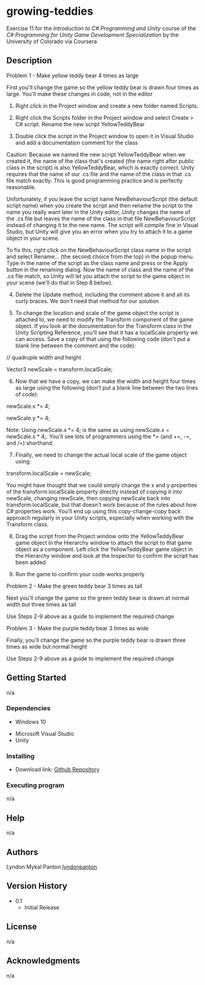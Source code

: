 # growing-teddies
Exercise 11 for the *Introduction to C# Programming and Unity* course of the *C# Programming for Unity Game Development Specialization* by the University of Colorado via Coursera

## Description

Problem 1 - Make yellow teddy bear 4 times as large

First you'll change the game so the yellow teddy bear is drawn four times as large. You'll make these changes in code, not in the editor 

1. Right click in the Project window and create a new folder named Scripts. 

2. Right click the Scripts folder in the Project window and select Create > C# script. Rename the new script YellowTeddyBear

3. Double click the script in the Project window to open it in Visual Studio and add a documentation comment for the class

Caution: Because we named the new script YellowTeddyBear when we created it, the name of the class that's created (the name right after public class in the script) is also YellowTeddyBear, which is exactly correct. Unity requires that the name of our .cs file and the name of the class in that .cs file match exactly. This is good programming practice and is perfectly reasonable.

Unfortunately, if you leave the script name NewBehaviourScript (the default script name) when you create the script and then rename the script to the name you really want later in the Unity editor, Unity changes the name of the .cs file but leaves the name of the class in that file NewBehaviourScript instead of changing it to the new name. The script will compile fine in Visual Studio, but Unity will give you an error when you try to attach it to a game object in your scene.

To fix this, right click on the NewBehaviourScript class name in the script and select Rename... (the second choice from the top) in the popup menu. Type in the name of the script as the class name and press <Enter> or the Apply button in the renaming dialog. Now the name of class and the name of the .cs file match, so Unity will let you attach the script to the  game object in your scene (we'll do that in Step 8 below).

4. Delete the Update method, including the comment above it and all its curly braces. We don't need that method for our solution

5. To change the location and scale of the game object the script is attached to, we need to modify the Transform component of the game object. If you look at the documentation for the Transform class in the Unity Scripting Reference, you'll see that it has a localScale property we can access. Save a copy of that using the following code (don't put a blank line between the comment and the code):

// quadruple width and height

Vector3 newScale = transform.localScale;

6. Now that we have a copy, we can make the width and height four times as large using the following (don't put a blank line between the two lines of code):

newScale.x *= 4;

newScale.y *= 4;

Note: Using newScale.x *= 4; is the same as using newScale.x = newScale.x * 4;. You'll see lots of programmers using the *= (and +=, -=, and /=) shorthand.

7. Finally, we need to change the actual local scale of the game object using:

transform.localScale = newScale;

You might have thought that we could simply change the x and y properties of the transform.localScale property directly instead of copying it into newScale, changing newScale, then copying newScale back into transform.localScale, but that doesn't work because of the rules about how C# properties work. You'll end up using this copy-change-copy back approach regularly in your Unity scripts, especially when working with the Transform class.

8. Drag the script from the Project window onto the YellowTeddyBear game object in the Hierarchy window to attach the script to that game object as a component. Left click the YellowTeddyBear game object in the Hierarchy window and look at the Inspector to confirm the script has been added

9. Run the game to confirm your code works properly

Problem 2 - Make the green teddy bear 3 times as tall

Next you'll change the game so the green teddy bear is drawn at normal width but three times as tall

Use Steps 2-9 above as a guide to implement the required change

Problem 3 - Make the purple teddy bear 3 times as wide

Finally, you'll change the game so the purple teddy bear is drawn three times as wide but normal height

Use Steps 2-9 above as a guide to implement the required change

## Getting Started

n/a

### Dependencies

* Windows 10
+ Microsoft Visual Studio
+ Unity

### Installing

* Download link: [Github Repository](https://github.com/lyndonpanton/growing-teddies)

### Executing program

n/a

## Help

n/a

## Authors

Lyndon Mykal Panton
[lyndonpanton](https://github.com/lyndonpanton/)

## Version History

* 0.1
    * Initial Release

## License

n/a

## Acknowledgments

n/a
